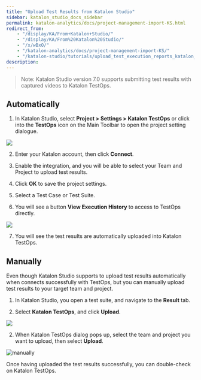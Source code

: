 ```yaml
---
title: "Upload Test Results from Katalon Studio"
sidebar: katalon_studio_docs_sidebar
permalink: katalon-analytics/docs/project-management-import-KS.html
redirect_from:
    - "/display/KA/From+Katalon+Studio/"
    - "/display/KA/From%20Katalon%20Studio/"
    - "/x/wBxO/"
    - "/katalon-analytics/docs/project-management-import-KS/"
    - "/katalon-studio/tutorials/upload_test_execution_reports_katalon_analytics.html"
description:
---
```

> Note: Katalon Studio version 7.0 supports submitting test results with captured videos to Katalon TestOps.

## Automatically

1. In Katalon Studio, select **Project > Settings > Katalon TestOps** or click into the **TestOps** icon on the Main Toolbar to open the project setting dialogue.

![](https://github.com/katalon-studio/docs-images/raw/master/katalon-analytics/docs/from-katalon-studio/KS-main-toolbar.png)

2. Enter your Katalon account, then click **Connect**.

3.  Enable the integration, and you will be able to select your Team and Project to upload test results.

4. Click **OK** to save the project settings.

5. Select a Test Case or Test Suite.

6. You will see a button **View Execution History** to access to TestOps directly.

![](https://github.com/katalon-studio/docs-images/raw/master/katalon-analytics/docs/from-katalon-studio/KS-view-test-result-button.png)

7. You will see the test results are automatically uploaded into Katalon TestOps.

## Manually

Even though Katalon Studio supports to upload test results automatically when connects successfully with TestOps, but you can manually upload test results to your target team and project.

1. In Katalon Studio, you open a test suite, and navigate to the **Result** tab.

2. Select **Katalon TestOps**, and click **Upload**.

![](https://github.com/katalon-studio/docs-images/raw/master/katalon-analytics/docs/from-katalon-studio/ks-upload-test-result.png)

2. When Katalon TestOps dialog pops up, select the team and project you want to upload, then select **Upload**.

![manually](https://user-images.githubusercontent.com/43736150/66178577-03815f00-e690-11e9-8887-0b36ec35370a.png)

Once having uploaded the test results successfully, you can double-check on Katalon TestOps.
